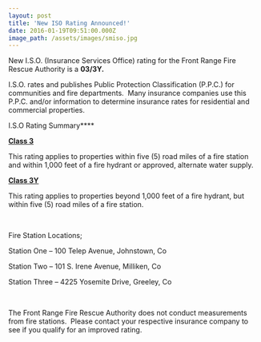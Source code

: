 ```yaml
---
layout: post
title: 'New ISO Rating Announced!'
date: 2016-01-19T09:51:00.000Z
image_path: /assets/images/smiso.jpg
---
```


New I.S.O. (Insurance Services Office) rating for the Front Range Fire Rescue Authority is a **03/3Y.**

I.S.O. rates and publishes Public Protection Classification (P.P.C.) for communities and fire departments.&nbsp; Many insurance companies use this P.P.C. and/or information to determine insurance rates for residential and commercial properties.

I.S.O Rating Summary**<u></u>**

**<u>Class 3</u>**

This rating applies to properties within five (5) road miles of a fire station and within 1,000 feet of a fire hydrant or approved, alternate water supply.

**<u>Class 3Y</u>**

This rating applies to properties beyond 1,000 feet of a fire hydrant, but within five (5) road miles of a fire station.

&nbsp;

Fire Station Locations;

Station One – 100 Telep Avenue, Johnstown, Co

Station Two – 101 S. Irene Avenue, Milliken, Co

Station Three – 4225 Yosemite Drive, Greeley, Co

&nbsp;

The Front Range Fire Rescue Authority does not conduct measurements from fire stations.&nbsp; Please contact your respective insurance company to see if you qualify for an improved rating.
